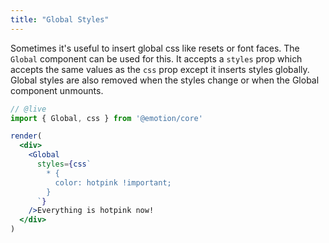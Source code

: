 ```yaml
---
title: "Global Styles"
---
```


Sometimes it's useful to insert global css like resets or font faces. The `Global` component can be used for this. It accepts a `styles` prop which accepts the same values as the `css` prop except it inserts styles globally. Global styles are also removed when the styles change or when the Global component unmounts.

```jsx
// @live
import { Global, css } from '@emotion/core'

render(
  <div>
    <Global
      styles={css`
        * {
          color: hotpink !important;
        }
      `}
    />Everything is hotpink now!
  </div>
)
```
